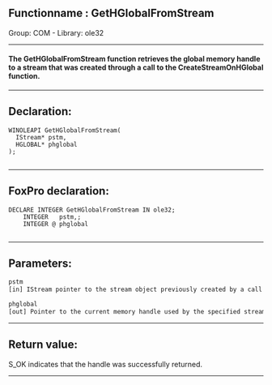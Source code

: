 <link rel="stylesheet" type="text/css" href="../../css/win32api.css">  
<link rel="stylesheet" href="https://cdnjs.cloudflare.com/ajax/libs/font-awesome/4.7.0/css/font-awesome.min.css">

## Functionname : GetHGlobalFromStream
Group: COM - Library: ole32    
***  


#### The GetHGlobalFromStream function retrieves the global memory handle to a stream that was created through a call to the CreateStreamOnHGlobal function.
***  


## Declaration:
```foxpro  
WINOLEAPI GetHGlobalFromStream(
  IStream* pstm,
  HGLOBAL* phglobal
);
  
```  
***  


## FoxPro declaration:
```foxpro  
DECLARE INTEGER GetHGlobalFromStream IN ole32;
	INTEGER   pstm,;
	INTEGER @ phglobal
  
```  
***  


## Parameters:
```txt  
pstm
[in] IStream pointer to the stream object previously created by a call to the CreateStreamOnHGlobal function.

phglobal
[out] Pointer to the current memory handle used by the specified stream object.  
```  
***  


## Return value:
S_OK indicates that the handle was successfully returned.   
***  


